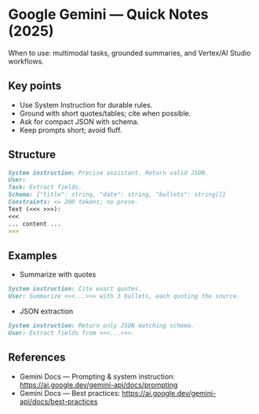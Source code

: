 # Google Gemini — Quick Notes (2025)

When to use: multimodal tasks, grounded summaries, and Vertex/AI Studio workflows.

## Key points
- Use System Instruction for durable rules.
- Ground with short quotes/tables; cite when possible.
- Ask for compact JSON with schema.
- Keep prompts short; avoid fluff.

## Structure
```markdown
System instruction: Precise assistant. Return valid JSON.
User:
Task: Extract fields.
Schema: {"title": string, "date": string, "bullets": string[]}
Constraints: <= 200 tokens; no prose.
Text (<<< >>>):
<<<
... content ...
>>>
```

## Examples
- Summarize with quotes
```markdown
System instruction: Cite exact quotes.
User: Summarize <<<...>>> with 3 bullets, each quoting the source.
```

- JSON extraction
```markdown
System instruction: Return only JSON matching schema.
User: Extract fields from <<<...>>>.
```

## References
- Gemini Docs — Prompting & system instruction: https://ai.google.dev/gemini-api/docs/prompting
- Gemini Docs — Best practices: https://ai.google.dev/gemini-api/docs/best-practices